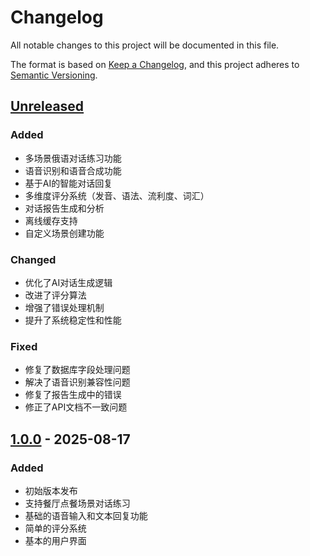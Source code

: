 # Changelog

All notable changes to this project will be documented in this file.

The format is based on [Keep a Changelog](https://keepachangelog.com/en/1.0.0/),
and this project adheres to [Semantic Versioning](https://semver.org/spec/v2.0.0.html).

## [Unreleased]

### Added
- 多场景俄语对话练习功能
- 语音识别和语音合成功能
- 基于AI的智能对话回复
- 多维度评分系统（发音、语法、流利度、词汇）
- 对话报告生成和分析
- 离线缓存支持
- 自定义场景创建功能

### Changed
- 优化了AI对话生成逻辑
- 改进了评分算法
- 增强了错误处理机制
- 提升了系统稳定性和性能

### Fixed
- 修复了数据库字段处理问题
- 解决了语音识别兼容性问题
- 修复了报告生成中的错误
- 修正了API文档不一致问题

## [1.0.0] - 2025-08-17

### Added
- 初始版本发布
- 支持餐厅点餐场景对话练习
- 基础的语音输入和文本回复功能
- 简单的评分系统
- 基本的用户界面

[Unreleased]: https://github.com/your-username/talk-to-ai/compare/v1.0.0...HEAD
[1.0.0]: https://github.com/your-username/talk-to-ai/releases/tag/v1.0.0